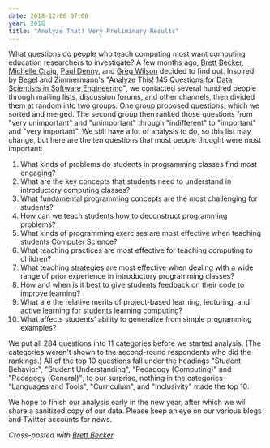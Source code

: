 ```yaml
---
date: 2018-12-06 07:00
year: 2018
title: "Analyze That! Very Preliminary Results"
---
```


What questions do people who teach computing most want computing education researchers to investigate?
A few months ago,
[Brett Becker](https://www.brettbecker.com/),
[Michelle Craig](https://michellecraig.github.io/),
[Paul Denny](https://www.cs.auckland.ac.nz/~paul/),
and [Greg Wilson](http://third-bit.com) decided to find out.
Inspired by Begel and Zimmermann's
"[Analyze This! 145 Questions for Data Scientists in Software Engineering](https://www.microsoft.com/en-us/research/publication/analyze-this-145-questions-for-data-scientists-in-software-engineering/)",
we contacted several hundred people through mailing lists, discussion forums, and other channels,
then divided them at random into two groups.
One group proposed questions,
which we sorted and merged.
The second group then ranked those questions
from "very unimportant" and "unimportant" through "indifferent" to "important" and "very important".
We still have a lot of analysis to do,
so this list may change,
but here are the ten questions that most people thought were most important:

1.  What kinds of problems do students in programming classes find most engaging?
1.  What are the key concepts that students need to understand in introductory computing classes?
1.  What fundamental programming concepts are the most challenging for students?
1.  How can we teach students how to deconstruct programming problems?
1.  What kinds of programming exercises are most effective when teaching students Computer Science?
1.  What teaching practices are most effective for teaching computing to children?
1.  What teaching strategies are most effective when dealing with a wide range of prior experience in introductory programming classes?
1.  How and when is it best to give students feedback on their code to improve learning?
1.  What are the relative merits of project-based learning, lecturing, and active learning for students learning computing?
1.  What affects students' ability to generalize from simple programming examples?

We put all 284 questions into 11 categories before we started analysis.
(The categories weren't shown to the second-round respondents who did the rankings.)
All of the top 10 questions fall under the headings "Student Behavior", "Student Understanding", "Pedagogy (Computing)" and "Pedagogy (General)";
to our surprise,
nothing in the categories "Languages and Tools", "Curriculum", and "Inclusivity" made the top 10.

We hope to finish our analysis early in the new year,
after which we will share a sanitized copy of our data.
Please keep an eye on our various blogs and Twitter accounts for news.

*Cross-posted with [Brett Becker](https://cszero.wordpress.com/2018/12/07/what-questions-do-people-who-teach-computing-most-want-computing-education-researchers-to-investigate/).*